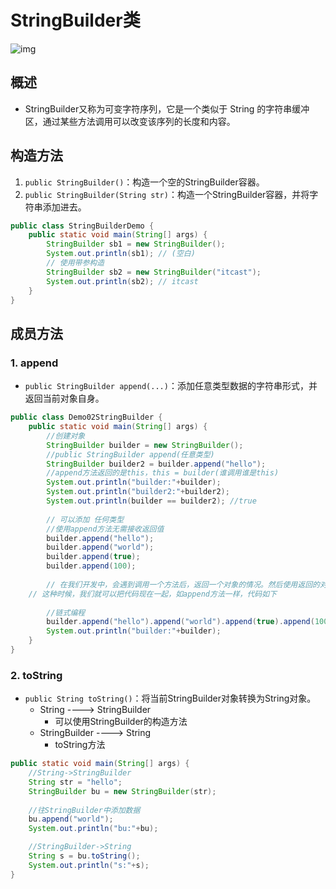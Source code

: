 # StringBuilder类

![img](https://gblobscdn.gitbook.com/assets%2F-MFGFjVrjTSMPA_4GB73%2F-MFzjbOenI_c03JgKJJ7%2F-MFzq7ct6L6mLUnsmSsb%2F01_StringBuilder的原理.bmp?alt=media&token=2ace70a9-153e-4a74-ab3f-5498dbb3c1ef)

## 概述

* StringBuilder又称为可变字符序列，它是一个类似于 String 的字符串缓冲区，通过某些方法调用可以改变该序列的长度和内容。

## 构造方法

1. `public StringBuilder()`：构造一个空的StringBuilder容器。 
2. `public StringBuilder(String str)`：构造一个StringBuilder容器，并将字符串添加进去。

```java
public class StringBuilderDemo {
    public static void main(String[] args) {
        StringBuilder sb1 = new StringBuilder();
        System.out.println(sb1); // (空白)
        // 使用带参构造
        StringBuilder sb2 = new StringBuilder("itcast");
        System.out.println(sb2); // itcast
    }
}
```

## 成员方法

### 1. append

* `public StringBuilder append(...)`：添加任意类型数据的字符串形式，并返回当前对象自身。

```java
public class Demo02StringBuilder {
	public static void main(String[] args) {
		//创建对象
		StringBuilder builder = new StringBuilder();
		//public StringBuilder append(任意类型)
		StringBuilder builder2 = builder.append("hello");
		//append方法返回的是this，this = builder(谁调用谁是this)
		System.out.println("builder:"+builder);
		System.out.println("builder2:"+builder2);
		System.out.println(builder == builder2); //true
	  
		// 可以添加 任何类型
		//使用append方法无需接收返回值
		builder.append("hello");
		builder.append("world");
		builder.append(true);
		builder.append(100);
		
		// 在我们开发中，会遇到调用一个方法后，返回一个对象的情况。然后使用返回的对象继续调用方法。
    // 这种时候，我们就可以把代码现在一起，如append方法一样，代码如下
		
		//链式编程
		builder.append("hello").append("world").append(true).append(100);
		System.out.println("builder:"+builder);
	}
}
```

### 2. toString

* `public String toString()`：将当前StringBuilder对象转换为String对象。
  * String ----&gt; StringBuilder
    * 可以使用StringBuilder的构造方法
  * StringBuilder ----&gt; String
    * toString方法

```java
public static void main(String[] args) {
    //String->StringBuilder
    String str = "hello";
    StringBuilder bu = new StringBuilder(str);
    
    //往StringBuilder中添加数据
    bu.append("world");
    System.out.println("bu:"+bu);

    //StringBuilder->String
    String s = bu.toString();
    System.out.println("s:"+s);
}
```



